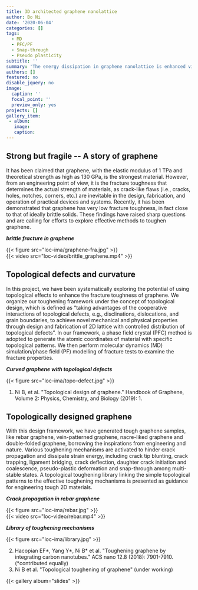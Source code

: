 ```yaml
---
title: 3D architected graphene nanolattice
author: Bo Ni
date: '2020-06-04'
categories: []
tags:
  - MD
  - PFC/PF
  - Snap-through
  - Pseudo plasticity
subtitle: ''
summary: 'The energy dissipation in graphene nanolattice is enhanced via a novel design with snap-through instability. In this project, we have constructed a group of reconfigurable graphene nanolattices based on a straw-like unit design. Combining molecular dynamics and theoretical model, pseudo plasticity and hysteresis of the nanolattices are demonstrated and explained. With these novel toughening mechanisms, the designed graphene nanolattice is predicted to be tolerant of crack-like flaw and dissipate energy better than carbon steel.'
authors: []
featured: no
disable_jquery: no
image:
  caption: ''
  focal_point: ''
  preview_only: yes
projects: []
gallery_item:
 - album: 
   image: 
   caption: 
---
```


## **Strong but fragile -- A story of graphene**

It has been claimed that graphene, with the elastic modulus of 1 TPa and theoretical strength as high as 130 GPa, is the strongest material. However, from an engineering point of view, it is the fracture toughness that determines the actual strength of materials, as crack-like flaws (i.e., cracks, holes, notches, corners, etc.) are inevitable in the design, fabrication, and operation of practical devices and systems. Recently, it has been demonstrated that graphene has very low fracture toughness, in fact close to that of ideally brittle solids. These findings have raised sharp questions and are calling for efforts to explore effective methods to toughen graphene. 

<div class="row">

  **_brittle fracture in graphene_**  
</div>
<div class="row">
  <div class="col-12 col-lg-6">
    {{< figure src="loc-ima/graphene-fra.jpg" >}}
  </div>
  <div class="col-12 col-lg-5">
    {{< video src="loc-video/brittle_graphene.mp4" >}}
  </div>
</div>

## **Topological defects and curvature**
In this project, we have been systematically exploring the potential of using topological effects to enhance the fracture toughness of graphene. We organize our toughening framework under the concept of topological design, which is defined as “taking advantages of the cooperative interactions of topological defects, e.g., disclinations, dislocations, and grain boundaries, to achieve novel mechanical and physical properties through design and fabrication of 2D lattice with controlled distribution of topological defects”. In our framework, a phase field crystal (PFC) method is adopted to generate the atomic coordinates of material with specific topological patterns. We then perform molecular dynamics (MD) simulation/phase field (PF) modelling of fracture tests to examine the fracture properties. 

<div class="row">

  **_Curved graphene with topological defects_**  
</div>
<div class="row">
  <div class="col-12 col-lg-12">
    {{< figure src="loc-ima/topo-defect.jpg" >}}
  </div>
  <!-- <div class="col-12 col-lg-6">
    {{< video src="loc-video/fpc.mp4" width="320" height="240" >}}
  </div> -->
</div>

1. Ni B, et al. "Topological design of graphene." Handbook of Graphene, Volume 2: Physics, Chemistry, and Biology (2019): 1.

## **Topologically designed graphene**
With this design framework, we have generated tough graphene samples, like rebar graphene, vein-patterned graphene, nacre-liked graphene and double-folded graphene, borrowing the inspirations from engineering and nature. Various toughening mechanisms are activated to hinder crack propagation and dissipate strain energy, including crack tip blunting, crack trapping, ligament bridging, crack deflection, daughter crack initiation and coalescence, pseudo-plastic deformation and snap-through among multi-stable states. A topological toughening library linking the simple topological patterns to the effective toughening mechanisms is presented as guidance for engineering tough 2D materials.

<div class="row">

  **_Crack propagation in rebar graphene_**  
</div>
<div class="row">
  <div class="col-12 col-lg-5">
    {{< figure src="loc-ima/rebar.jpg" >}}
  </div>
  <div class="col-12 col-lg-7">
    {{< video src="loc-video/rebar.mp4"  >}}
    <!-- {{< youtube Kiq9BKby3VM >}} -->
  </div>
</div>

<div class="row">

  **_Library of toughening mechanisms_**  
</div>
<div class="row">
  <div class="col-12 col-lg-12">
    {{< figure src="loc-ima/library.jpg" >}}
  </div>
  <!-- <div class="col-12 col-lg-7">
    {{< video src="loc-video/rebar.mp4"  >}}
  </div> -->
</div>

2. Hacopian EF*, Yang Y*, Ni B* et al. "Toughening graphene by integrating carbon nanotubes." ACS nano 12.8 (2018): 7901-7910. (*contributed equally)
3. Ni B et al. "Topological toughening of graphene" (under working)

{{< gallery album="slides" >}}

<!--A few weeks ago, I wrapped up teaching [tidymodels](https://www.tidymodels.org) for the third time. We say third time's the charm, right? Even during a global pandemic? I don't know, but this time around was fun in new ways and hard in new ways, so I wanted to take the time to write some thoughts down about how it went.

## But why?

Why teach tidymodels virtually? I've already taught it as a [2-day workshop](/project/tidyml) at rstudio::conf(2020). I had already agreed to teach intro to machine learning with tidymodels as a full-day workshop for the Cascadia R Conf (which unfortunately was cancelled due to COVID), and the [R / Medicine conference](/talk/2020-rmedicine-tidyml/) (still on, and 100% virtual!).

I had three main goals: 

+ First, I wanted to do a good job for the R / Medicine conference workshop in August. This seemed like an interesting teaching challenge. One of the best compliments I've ever gotten from a colleague is that I "teach with heart" &mdash; so the challenge was, can a virtual workshop have a :heart:?

![](https://media.giphy.com/media/RAAEmgtmiR3Fe/giphy.gif)

+ Second, given current events, I saw an opportunity to document a good system (tooling + pedagogy + logistics) around virtual workshops. I don't see them going away anytime soon. My colleague, [Greg Wilson](https://third-bit.com/), had also been giving our [RStudio certified instructor](https://education.rstudio.com/trainers/) [workshops virtually](https://drive.google.com/drive/folders/13ohFt3D0EJ5PDbMaWTxnHH-hwA7G0IvY) for over a year, so I trusted that he could help me navigate.

+ Third, help out the R / Medicine conference organizers. My partner-in-crime for this particular workshop, [Dr. Stephan Kadauke](https://education.rstudio.com/trainers/people/kadauke+stephan/), wanted to join me for some reconnaissance work. He is one of the conference organizers and will be leading his own workshop there, so he wanted to test out the tooling and the pedagogy too. 

So we thought, three birds, one stone: I get to pilot a much shorter version of my conf workshop materials, we get to test doing it virtually, and the R / Medicine conference organizers learn how this could all work in August.  

![](https://media.giphy.com/media/oVP8LBbOv57S8/giphy.gif)



## How we planned it

Starting out, I knew I had two main hurdles:

+ Shaving two days of workshop content into `X` days
+ Logistics (like figuring out what `X` should be!)

The first decision based on conversations with Greg was to offer the workshop across two half-days. This is how the RStudio instructor training is timed, and it works well because there are few people who can (or want to) be tied up for a full day, especially if under stay-at-home orders. We asked Stephan if his group at the [Children's Hospital of Philadelphia (CHOP)](https://www.chop.edu/) would be up for two 4-hour sessions. Stephan's feedback was yes, but given that these folks at CHOP typically have weekly schedules, having two consecutive days would not work. So we opted for:

+ Two 4-hour sessions that were... 
+ exactly one week apart. 

I'm in Oregon, they were in Philly, so we decided to start at 9am my time (1pm for them) and wrap up at 1pm my time (5pm for them). After making this call, and again with Greg's sage advice to [take a break every hour](https://education.rstudio.com/blog/2020/03/teaching-online-on-short-notice/), I started working on a rough schedule. I had about 8 hours total to work with; about half of my conf workshop. We decided on:

+ 50 minute chunks, and
+ 10 minute breaks at 10 till the hour every single hour. 

I didn't try to make sure my materials for each session filled exactly 50 minutes. Instead, I promised the group that I would break wherever I was at the same time, and after each break we just picked up where left off. 

Here was the new topic outline:

### Day 1

1. [Session 00:](https://tmv.netlify.app/slides/00-intro) Intro (include a tooling tour- orient to Google doc + Zoom)
1. [Session 01:](https://tmv.netlify.app/slides/01-model) Build a model (mainly parsnip package)
1. [Session 02:](https://tmv.netlify.app/slides/02-resample) Resample a model (add rsample package, plus tune package for `fit_resamples()`)
1. [Session 03:](https://tmv.netlify.app/slides/03-recipes) Build a better training set (add recipes and workflows packages)

### Day 2

1. [Session 04:](https://tmv.netlify.app/slides/04-ensemble) Build an ensemble model (back to parsnip, now with model arguments)
1. [Session 05:](https://tmv.netlify.app/slides/05-tune) Tune a model (heavy tune package)
1. [Session 06:](https://tmv.netlify.app/slides/06-case-study) The Great Model-Off (a Kaggle-like group activity)

The final decision was about tooling. Luckily, Greg had advice here too. We went with:

+ Google doc as the "home page" + chat (no workshop website!)
+ RStudio Cloud for all exercises
+ Zoom for video 



## Pre-workshop launch list

+ Make shared Google doc and prepopulate with: Zoom link, RStudio Cloud link, bulleted list of participant names (be sure to make this *editable* for anyone!)
+ Email everyone with a Google calendar invite that includes the Zoom link and a link to a shared Google doc (be sure to make this *editable* for anyone!)
+ Ask everyone to fill in their 2-sentence bios ahead of time to ensure that you've done this correctly! 

The Zoom link and the Google doc link should be the **only** links that attendees see ahead of time. Then, the Google doc is the one true source for everything. Too many links at first leads to confusion later. I also prepopulated the doc with my session outline with HTML links to each session's slide deck. 

## Actual launch

In Zoom, I set it up to [mute everyone](https://support.zoom.us/hc/en-us/articles/203435537-Mute-All-And-Unmute-All) as they joined. We started with an [orientation](https://tmv.netlify.app/slides/00-intro) of the tools, the schedule, and the general plan for how they would work and interact with each other. We tried to keep questions per session in the Google doc, which my TA Stephan fielded in real time, which now is a great resource for me as I prepare for this again in August.

What I should have done: 

+ Have a Code of Conduct. I will next time. We didn't have any issues, but what came up later was that I asked participants to turn on their cameras. I wished that part of my Code of Conduct was that we would not videotape or take screenshots at any point to protect the privacy of all participants. 
+ Asked folks to make sure they had an updated version of Zoom. In particular, some newer security issues have been addressed recently, so this is nice for everyone to take advantage of. Plus the interface looked different for some.
+ Locked down the Zoom room. After a few minutes of starting, it was super distracting to have late arrivals who kept sending me personal chats asking for the links. 
+ In addition to locking down after the first 10-15 minutes, I also should have assigned my TA as a [co-host](https://support.zoom.us/hc/en-us/articles/206330935-Enabling-and-adding-a-co-host), so that he could have helped me manage that. We did this on day 2 and it worked great.

## How did it go?

So, I'm not going to lie here. The first session of teaching spooked me a bit. This was because all attendees left their videos off and I felt like:

![](https://media.giphy.com/media/AEMyf9Oj6MpS8/giphy.gif)

It was eerie to teach to a silent void. On day 2, I asked for two volunteers to turn on their cameras for a single 50 minute block each because it really helped me to see faces. Participants probably kept their own view as "speaker only", but for me it really helped to be able to have some human feedback, even if they were muted. Much love to the head nodders out there. This conversation on day 2 broke my heart though, because several participants indicated they felt they couldn't turn on their cameras because they had young children at home. It is **hard**.

Interestingly, the participants didn't sense my discomfort at all. In fact, I heard from several that it was nice to see me up close and so personal. It actually felt *more personal* than a large in-person workshop, to my surprise.

On day 1, I started by asking participants to use Zoom reactions (like thumbs up) to answer questions, give me progress updates, etc. I ended up retiring this- it was distracting and the reactions disappear so it wasn't actually useful. Instead, I asked people to use the Zoom chat to indicate "done" or give quick one-word answers (a or b, yes or no).

Stephan also had a great idea for the breaks. On day 2, I started using Garrick Aden-Buie's [countdown app](https://pkg.garrickadenbuie.com/countdown/#29) to show the 10 minute break countdown full-screen. I used the hosted version [here](https://apps.garrickadenbuie.com/countdown/).


## What can I do better?

Logistically, I got really frustrated because I kept losing my Zoom meeting controls. Later I found out about this accessibility setting, which would have helped!

![](zoom-controls.png)

More substantively, as I mentioned, I would have a Code of Conduct at the very beginning. I also think virtual workshops offer a unique opportunity to include some more creative exercise types. Here are a few I brainstormed with Greg Wilson after the fact&mdash;expect to see these at R / Medicine if you attend with me!

+ Spot the bug- do in groups

+ Unscramble code

+ Predict what is going to happen

+ Fill in the blank with the [flair package](https://education.rstudio.com/blog/2020/05/flair/#example-3--mask-code-for-easy-practice-activities)



![](https://media.giphy.com/media/13eay0HFG25jy0/giphy.gif)

## Verdict

Transitioning from primarily teaching in person to teaching virtually is *hard*, and I'm in awe of [all the instructors](https://education.rstudio.com/blog/2020/05/remote-roundup/) I know who have had to do this on very short notice. But, can it be done with heart? Yes, I think so :heart:

![](https://media.giphy.com/media/v9tIehXauaCbK/giphy.gif)

## Thanks

Thanks to the participants, who were the loveliest guinea pigs. It is a hard time to learn and a hard time to find time. I appreciate that you took time out of your lives to spend 8 hours with me.

Thanks also to [Greg Wilson](https://third-bit.com/) for his support, and [Stephan Kadauke](https://www.chop.edu/doctors/kadauke-stephan) for being an awesome co-pilot. Extra special thanks to [Desirée De Leon](https://desiree.rbind.io/), who has the biggest heart of all. Knowing that I didn't have time for creativity with my slides, she surprised me with the most beautiful xaringan slide deck theme based on [tidymodels.org](https://www.tidymodels.org/). I merged in her PR *with glee and delight*, I know the participants felt those same emotions too (while learning about machine learning, no less!) :blossom:

{{< gallery album="slides" >}}


## Feedback

If you are curious, here is some of the feedback I collected at the bottom of our Google doc:

### Two half days?
- worked well for me. A full day would be tough.
- Worked well for me also and I also think having all in one day would be a lot.
- worked well. 
- worked well for me too.

### Separated by one week?
- seemed fine.
- I liked this!
- good. Enough time to digest the previous session
- yes.

### Pace: too fast, too slow?
- good pace
- I liked the pace. It felt like we covered a lot of ground quickly, but also like we have great resources to come back to for refreshing on what we learned.
- good pace, except at “data leakage”. I still have hard time to understand that part.
- good pace.

### Scope: too small, too big?
- nice scope
- Nice scope
- very nice and practical.
- nice scope.

### Timing in 50 min chunks: too many or too few breaks?
- The 50 min chunks were great! I thought perfect length.
- Perfect break up. And the 10 min breaks gave enough time to make tea, grab a snack, etc.
- I am fine with that.
- works well.

### Timed code exercises: too easy, too hard?
- good
- Neither, I thought they were appropriate
- good. 
- good.

### In-between homework/reading?
- maybe some light reading or practice 
- In theory I think I would have liked some ‘homework’, but the week turned out to be so busy that I don’t know if I would’ve made time to complete it before the workshop.
- will be helpful to give some reading about different model descriptions in-between. 

### Final take-home project (+/- feedback)?
- optional
- I think this could be fun if we had access to a few different datasets to choose from. With maybe some pointers on what to look out for as we explore the data. Is it unbalanced? Could any two variables be collinear? Etc.
- i would vote for take-home project to play with.

### Zoom: video on/off?
- I find video distracting while working/listening/learning.
- I like being able to see the presenter/speaker’s video. I tend to choose “Speaker View” so that I don’t see all the participant videos (which I would find distracting).
- i am fine with either. I know, from the speaker’s perspective, it will be good to have video on. 
- I think it was nice and respectful to ask volunteers to turn video on part time! (Kudos to Stephan for having it on the whole time!)

### Google doc as our “home page” and “discussion forum”?
- Great!
- Yes! I thought it was a really helpful tool and ‘homebase’ to come to for all of the things (slides, R Studio Cloud project, etc.)
- very good! Much easier to track.
- works!

### Rstudio.cloud?

- pretty good except for crashing at end.
- ditto.
- I really enjoyed using R Studio Cloud. It makes it easier when I don’t have to worry about pre-installing packages or updating my version of R in order to go into a workshop. Having everything already set up for you in there is super convenient.
- I like Rstudio cloud generally. Just not suitable for complicated model training.-->
